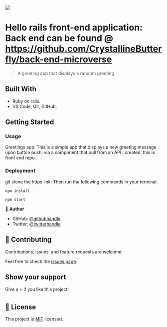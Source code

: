 ![](https://img.shields.io/badge/Microverse-blueviolet)

# Hello rails front-end application: Back end can be found @ https://github.com/CrystallineButterfly/back-end-microverse

> A greeting app that displays a random greeting.

## Built With

- Ruby on rails.
- VS Code, Git, GitHub. 

## Getting Started

### Usage

Greetings app. This is a simple app that displays a new greeting message upon button push: via a component that pull from an API i created: this is front end repo. 

### Deployment

git clone the https link: Then run the following commands in your terminal:

```npm install```

```npm start```

👤 **Author**

- GitHub: [@githubhandle](https://github.com/crystallinebutterfly)
- Twitter: [@twitterhandle](https://twitter.com/crystAlline_k42)

## 🤝 Contributing

Contributions, issues, and feature requests are welcome!

Feel free to check the [issues page](../../issues/).

## Show your support

Give a ⭐️ if you like this project!

## 📝 License

This project is [MIT](./LICENSE) licensed.
